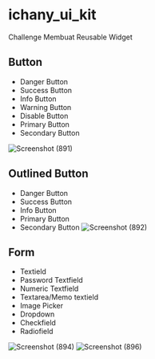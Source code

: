 # ichany_ui_kit

Challenge Membuat Reusable Widget

## Button
- Danger Button
- Success Button
- Info Button
- Warning Button
- Disable Button
- Primary Button
- Secondary Button

![Screenshot (891)](https://github.com/ichanyr/ichany_ui_kit/assets/114141633/be5212f5-1e77-4e7e-8be4-58f74257bfa9)

## Outlined Button
- Danger Button
- Success Button
- Info Button
- Primary Button
- Secondary Button
![Screenshot (892)](https://github.com/ichanyr/ichany_ui_kit/assets/114141633/6dc3177c-ef08-447f-b1ee-ab3a36728dac)


## Form 
- Textield
- Password Textfield
- Numeric Textfield
- Textarea/Memo textield
- Image Picker
- Dropdown
- Checkfield
- Radiofield

![Screenshot (894)](https://github.com/ichanyr/ichany_ui_kit/assets/114141633/d754e572-d8a0-424c-b95a-6aa204bc6a47)
![Screenshot (896)](https://github.com/ichanyr/ichany_ui_kit/assets/114141633/e85a9fa1-9fa6-49cf-b139-4e1950537f37)


